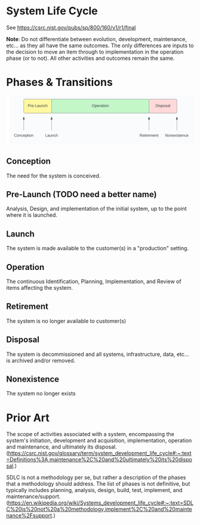 # System Life Cycle

See https://csrc.nist.gov/pubs/sp/800/160/v1/r1/final

**Note**: Do not differentiate between evolution, development, maintenance, etc... as they all have the same outcomes. The only differences are inputs to the decision to move an item through to implementation in the operation phase (or to not). All other activities and outcomes remain the same.

# Phases & Transitions

<img alt="System Life Cycle Phases and Transitions" src="./_img/system.svg" style="max-height:320px" />

## Conception
The need for the system is conceived.
## Pre-Launch (TODO need a better name)
Analysis, Design, and implementation of the initial system, up to the point where it is launched.
## Launch
The system is made available to the customer(s) in a "production" setting.
## Operation
The continuous Identification, Planning, Implementation, and Review of items affecting the system.
## Retirement
The system is no longer available to customer(s)
## Disposal
The system is decommissioned and all systems, infrastructure, data, etc... is archived and/or removed.
## Nonexistence
The system no longer exists

# Prior Art

The scope of activities associated with a system, encompassing the system's initiation, development and acquisition, implementation, operation and maintenance, and ultimately its disposal. (https://csrc.nist.gov/glossary/term/system_development_life_cycle#:~:text=Definitions%3A,maintenance%2C%20and%20ultimately%20its%20disposal.)

SDLC is not a methodology per se, but rather a description of the phases that a methodology should address. The list of phases is not definitive, but typically includes planning, analysis, design, build, test, implement, and maintenance/support. (https://en.wikipedia.org/wiki/Systems_development_life_cycle#:~:text=SDLC%20is%20not%20a%20methodology,implement%2C%20and%20maintenance%2Fsupport.)